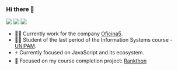 ### Hi there 👋

[![](https://img.shields.io/badge/-Lucas%20Bruno-blue?style=flat-square&labelColor=blue&logo=linkedin&logoColor=white&link=https://www.linkedin.com/in/lucas-bruno-33b193151/)](https://www.linkedin.com/in/lucas-bruno-33b193151/)
[![](https://img.shields.io/badge/-gmail-red?style=flat-square&labelColor=red&logo=gmail&logoColor=white&link=http://link%3Dmailto:lucabrunoferreira@gmail.com/)](http://link%3Dmailto:lucabrunoferreira@gmail.com/)
[![](https://img.shields.io/badge/-@lucasbrunoferreira-e1306c?style=flat-square&labelColor=e1306c&logo=instagram&logoColor=white&link=https://www.instagram.com/lucasbrunoferreira/)](https://www.instagram.com/lucasbrunoferreira/)


- 👨‍💻 Currently work for the company [Oficina5](http://www.oficina5.com.br/).
- 👨‍🎓 Student of the last period of the Information Systems course - [UNIPAM](https://graduacao.unipam.edu.br/curso.php?id=MTQ=).
- ⚡ Currently focused on JavaScript and its ecosystem.
- 👷 Focused on my course completion project: [Rankthon](https://github.com/users/Lucasbrunoferreira/projects/1)
